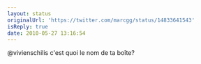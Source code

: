 ```yaml
---
layout: status
originalUrl: 'https://twitter.com/marcgg/status/14833641543'
isReply: true
date: 2010-05-27 13:16:54
---
```


@vivienschilis c'est quoi le nom de ta boîte?
